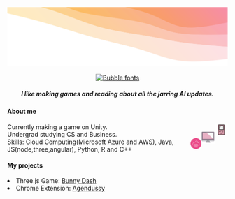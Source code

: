 <img src = "up.svg" alt="My Happy SVG"/>
<p align="center"><a href="https://www.fontspace.com/category/bubble"><img src="https://see.fontimg.com/api/renderfont4/m3W9/eyJyIjoiZnMiLCJoIjo2OCwidyI6MjAwMCwiZnMiOjM0LCJmZ2MiOiIjRUVERkQ5IiwiYmdjIjoiI0ZGRkZGRiIsInQiOjF9/aGkgaW0gc2FtaXlh/kbcurioussoul.png" alt="Bubble fonts"></a> </p>

<h5 align="center"> I like making games and reading about all the jarring AI updates. </h5>

#### About me
<img src="game.svg" alt="Game Icon" height="30" width="30" style="float: right;"/> Currently making a game on Unity.
<br><img src="comp.svg" alt="Computer Icon" height="30" width="30" style="float: right;"/> Undergrad studying CS and Business.
<br><img src="cloud-coding.png" height="25" width="25" style="float: right;"/> Skills: Cloud Computing(Microsoft Azure and AWS), Java, JS(node,three,angular), Python, R and C++ 

#### My projects
<li>Three.js Game: <a href="https://bunnydash.netlify.app/" target="_blank">Bunny Dash</a></li>
<li>Chrome Extension: <a href="https://chrome.google.com/webstore/detail/agendussy/fjkeibaligkgcgdjocidpobcdkboibcd" target="_blank">Agendussy</a></li>


